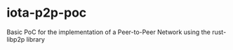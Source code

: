 # iota-p2p-poc
Basic PoC for the implementation of a Peer-to-Peer Network using the rust-libp2p library
